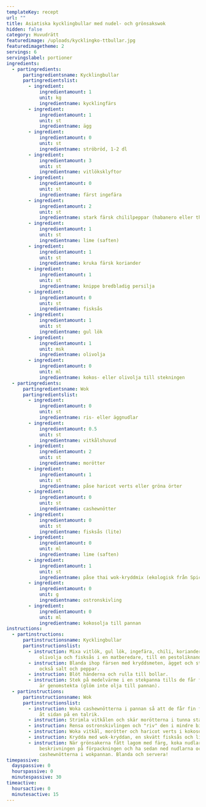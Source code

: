 ```yaml
---
templateKey: recept
url: ""
title: Asiatiska kycklingbullar med nudel- och grönsakswok
hidden: false
category: Huvudrätt
featuredimage: /uploads/kycklingko-ttbullar.jpg
featuredimagetheme: 2
servings: 6
servingslabel: portioner
ingredients:
  - partingredients:
      partingredientsname: Kycklingbullar
      partingredientslist:
        - ingredient:
            ingredientamount: 1
            unit: kg
            ingredientname: kycklingfärs
        - ingredient:
            ingredientamount: 1
            unit: st
            ingredientname: ägg
        - ingredient:
            ingredientamount: 0
            unit: st
            ingredientname: ströbröd, 1-2 dl
        - ingredient:
            ingredientamount: 3
            unit: st
            ingredientname: vitlöksklyftor
        - ingredient:
            ingredientamount: 0
            unit: st
            ingredientname: färst ingefära
        - ingredient:
            ingredientamount: 2
            unit: st
            ingredientname: stark färsk chililpeppar (habanero eller thaichili)
        - ingredient:
            ingredientamount: 1
            unit: st
            ingredientname: lime (saften)
        - ingredient:
            ingredientamount: 1
            unit: st
            ingredientname: kruka färsk koriander
        - ingredient:
            ingredientamount: 1
            unit: st
            ingredientname: knippe bredbladig persilja
        - ingredient:
            ingredientamount: 0
            unit: st
            ingredientname: fisksås
        - ingredient:
            ingredientamount: 1
            unit: st
            ingredientname: gul lök
        - ingredient:
            ingredientamount: 1
            unit: msk
            ingredientname: olivolja
        - ingredient:
            ingredientamount: 0
            unit: ml
            ingredientname: kokos- eller olivolja till stekningen
  - partingredients:
      partingredientsname: Wok
      partingredientslist:
        - ingredient:
            ingredientamount: 0
            unit: st
            ingredientname: ris- eller äggnudlar
        - ingredient:
            ingredientamount: 0.5
            unit: st
            ingredientname: vitkålshuvud
        - ingredient:
            ingredientamount: 2
            unit: st
            ingredientname: morötter
        - ingredient:
            ingredientamount: 1
            unit: st
            ingredientname: påse haricot verts eller gröna örter
        - ingredient:
            ingredientamount: 0
            unit: st
            ingredientname: cashewnötter
        - ingredient:
            ingredientamount: 0
            unit: st
            ingredientname: fisksås (lite)
        - ingredient:
            ingredientamount: 0
            unit: ml
            ingredientname: lime (saften)
        - ingredient:
            ingredientamount: 1
            unit: st
            ingredientname: påse thai wok-kryddmix (ekologisk från Spicemaster)
        - ingredient:
            ingredientamount: 0
            unit: g
            ingredientname: ostronskivling
        - ingredient:
            ingredientamount: 0
            unit: ml
            ingredientname: kokosolja till pannan
instructions:
  - partinstructions:
      partinstructionsname: Kycklingbullar
      partinstructionslist:
        - instruction: Mixa vitlök, gul lök, ingefära, chili, koriander, persilja, lime,
            olivolja och fisksås i en matberedare, till en pestoliknande smet.
        - instruction: Blanda ihop färsen med kryddsmeten, ägget och ströbrödet, tillsätt
            också salt och peppar.
        - instruction: Blöt händerna och rulla till bollar.
        - instruction: Stek på medelvärme i en stekpanna tills de får fin färg på ytan och
            är genomstekta (glöm inte olja till pannan).
  - partinstructions:
      partinstructionsname: Wok
      partinstructionslist:
        - instruction: Woka cashewnötterna i pannan så att de får fin färg, lägg dem sedan
            åt sidan på en talrik.
        - instruction: Strimla vitkålen och skär morötterna i tunna stavar.
        - instruction: Rensa ostronskivlingen och "riv" den i mindre bitar.
        - instruction: Woka vitkål, morötter och haricot verts i kokosolja tills de mjuknar.
        - instruction: Krydda med wok-kryddan, en skvätt fisksås och limesaft.
        - instruction: När grönsakerna fått lagom med färg, koka nudlarna enligt
            beskrivningen på förpackningen och ha sedan ned nudlarna och
            cashewnötterna i wokpannan. Blanda och servera!
timepassive:
  dayspassive: 0
  hourspassive: 0
  minutespassive: 30
timeactive:
  hoursactive: 0
  minutesactive: 15
---
```

